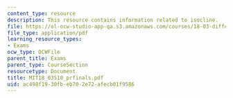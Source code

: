 ```yaml
---
content_type: resource
description: This resource contains information related to isocline.
file: https://ol-ocw-studio-app-qa.s3.amazonaws.com/courses/18-03-differential-equations-spring-2010/ac498f1930fbeb702e72afecb01f9586_MIT18_03S10_prfinals.pdf
file_type: application/pdf
learning_resource_types:
- Exams
ocw_type: OCWFile
parent_title: Exams
parent_type: CourseSection
resourcetype: Document
title: MIT18_03S10_prfinals.pdf
uid: ac498f19-30fb-eb70-2e72-afecb01f9586
---
```

